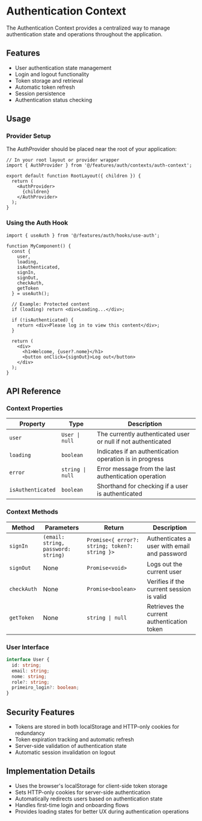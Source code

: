 # Authentication Context

The Authentication Context provides a centralized way to manage authentication state and operations throughout the application.

## Features

- User authentication state management
- Login and logout functionality
- Token storage and retrieval
- Automatic token refresh
- Session persistence
- Authentication status checking

## Usage

### Provider Setup

The AuthProvider should be placed near the root of your application:

```tsx
// In your root layout or provider wrapper
import { AuthProvider } from '@/features/auth/contexts/auth-context';

export default function RootLayout({ children }) {
  return (
    <AuthProvider>
      {children}
    </AuthProvider>
  );
}
```

### Using the Auth Hook

```tsx
import { useAuth } from '@/features/auth/hooks/use-auth';

function MyComponent() {
  const { 
    user,
    loading,
    isAuthenticated,
    signIn,
    signOut,
    checkAuth,
    getToken
  } = useAuth();

  // Example: Protected content
  if (loading) return <div>Loading...</div>;
  
  if (!isAuthenticated) {
    return <div>Please log in to view this content</div>;
  }
  
  return (
    <div>
      <h1>Welcome, {user?.nome}</h1>
      <button onClick={signOut}>Log out</button>
    </div>
  );
}
```

## API Reference

### Context Properties

| Property | Type | Description |
|----------|------|-------------|
| `user` | `User \| null` | The currently authenticated user or null if not authenticated |
| `loading` | `boolean` | Indicates if an authentication operation is in progress |
| `error` | `string \| null` | Error message from the last authentication operation |
| `isAuthenticated` | `boolean` | Shorthand for checking if a user is authenticated |

### Context Methods

| Method | Parameters | Return | Description |
|--------|------------|--------|-------------|
| `signIn` | `(email: string, password: string)` | `Promise<{ error?: string; token?: string }>` | Authenticates a user with email and password |
| `signOut` | None | `Promise<void>` | Logs out the current user |
| `checkAuth` | None | `Promise<boolean>` | Verifies if the current session is valid |
| `getToken` | None | `string \| null` | Retrieves the current authentication token |

### User Interface

```typescript
interface User {
  id: string;
  email: string;
  nome: string;
  role?: string;
  primeiro_login?: boolean;
}
```

## Security Features

- Tokens are stored in both localStorage and HTTP-only cookies for redundancy
- Token expiration tracking and automatic refresh
- Server-side validation of authentication state
- Automatic session invalidation on logout

## Implementation Details

- Uses the browser's localStorage for client-side token storage
- Sets HTTP-only cookies for server-side authentication
- Automatically redirects users based on authentication state
- Handles first-time login and onboarding flows
- Provides loading states for better UX during authentication operations